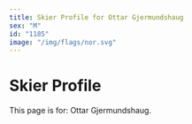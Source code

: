 ```yaml
---
title: Skier Profile for Ottar Gjermundshaug
sex: "M"
id: "1185"
image: "/img/flags/nor.svg" 
---
```


# Skier Profile

This page is for: Ottar Gjermundshaug.
    